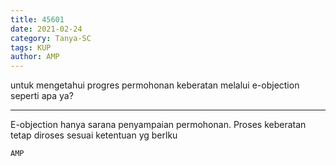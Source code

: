 ```yaml
---
title: 45601
date: 2021-02-24
category: Tanya-SC
tags: KUP
author: AMP
---
```


untuk mengetahui progres permohonan keberatan melalui e-objection seperti apa ya?

---

E-objection hanya sarana penyampaian permohonan. Proses keberatan tetap diroses sesuai ketentuan yg berlku

`AMP`
